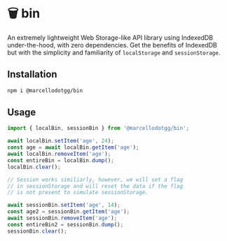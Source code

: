 # 🗑️ bin
An extremely lightweight Web Storage-like API library using IndexedDB under-the-hood, with zero dependencies. Get the benefits of IndexedDB but with the simplicity and familiarity of `localStorage` and `sessionStorage`.

## Installation
```sh
npm i @marcellodotgg/bin
```

## Usage
```js
import { localBin, sessionBin } from '@marcellodotgg/bin';

await localBin.setItem('age', 24);
const age = await localBin.getItem('age');
await localBin.removeItem('age');
const entireBin = localBin.dump();
localBin.clear();

// Session works similiarly, however, we will set a flag
// in sessionStorage and will reset the data if the flag
// is not present to simulate sessionStorage.

await sessionBin.setItem('age', 14);
const age2 = sessionBin.getItem('age');
await sessionBin.removeItem('age');
const entireBin2 = sessionBin.dump();
sessionBin.clear();
```
